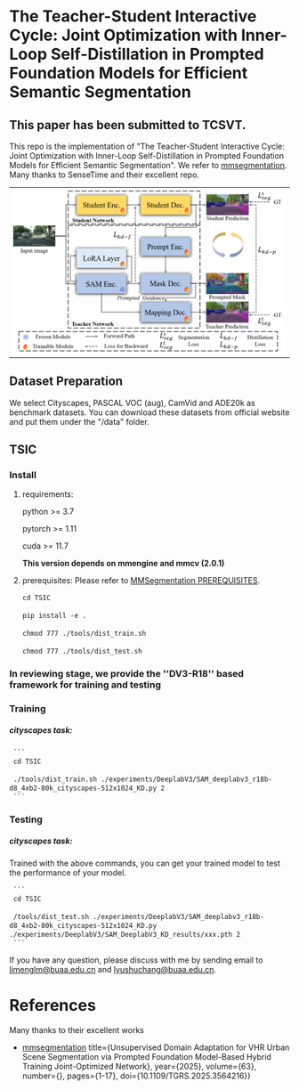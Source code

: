 # The Teacher-Student Interactive Cycle: Joint Optimization with Inner-Loop Self-Distillation in Prompted Foundation Models for Efficient Semantic Segmentation
## This paper has been submitted to TCSVT.
This repo is the implementation of "The Teacher-Student Interactive Cycle: Joint Optimization with Inner-Loop Self-Distillation in Prompted Foundation Models for Efficient Semantic Segmentation". We refer to  [mmsegmentation](https://github.com/open-mmlab/mmsegmentation). Many thanks to SenseTime and their excellent repo.

<table>
    <tr>
    <td><img src="PaperFig\TSIC.png" width = "100%" alt="TSIC"/></td>
    </tr>
</table>

## Dataset Preparation

We select Cityscapes, PASCAL VOC (aug), CamVid and ADE20k as benchmark datasets. You can download these datasets from official website and put them under the "/data" folder.

## TSIC

### Install

1. requirements:
    
    python >= 3.7
        
    pytorch >= 1.11
        
    cuda >= 11.7

   **This version depends on mmengine and mmcv (2.0.1)**
    
3. prerequisites: Please refer to  [MMSegmentation PREREQUISITES](https://mmsegmentation.readthedocs.io/en/latest/get_started.html).

     ```
     cd TSIC
     
     pip install -e .
     
     chmod 777 ./tools/dist_train.sh
     
     chmod 777 ./tools/dist_test.sh
     ```
### In reviewing stage, we provide the ''DV3-R18'' based framework for training and testing
### Training
##### cityscapes task:

     ```
     cd TSIC
     
     ./tools/dist_train.sh ./experiments/DeeplabV3/SAM_deeplabv3_r18b-d8_4xb2-80k_cityscapes-512x1024_KD.py 2
     ```

### Testing
##### cityscapes task:
Trained with the above commands, you can get your trained model to test the performance of your model.   

     ```
     cd TSIC
     
     /tools/dist_test.sh ./experiments/DeeplabV3/SAM_deeplabv3_r18b-d8_4xb2-80k_cityscapes-512x1024_KD.py ./experiments/DeeplabV3/SAM_DeeplabV3_KD_results/xxx.pth 2
     ```

If you have any question, please discuss with me by sending email to limenglm@buaa.edu.cn and lyushuchang@buaa.edu.cn.

# References
Many thanks to their excellent works
* [mmsegmentation](https://github.com/open-mmlab/mmsegmentation)
  title={Unsupervised Domain Adaptation for VHR Urban Scene Segmentation via Prompted Foundation Model-Based Hybrid Training Joint-Optimized Network}, 
  year={2025},
  volume={63},
  number={},
  pages={1-17},
  doi={10.1109/TGRS.2025.3564216}}
```
